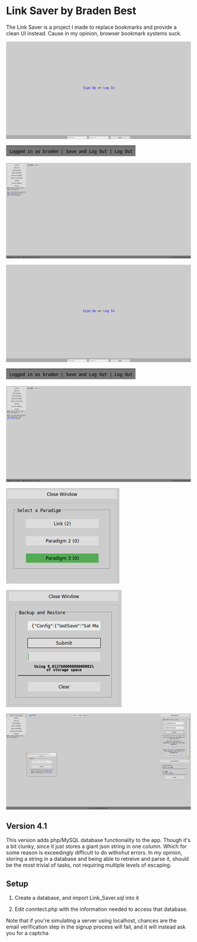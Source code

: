 # Link Saver by Braden Best

The Link Saver is a project I made to replace bookmarks and provide a clean UI instead. Cause in my opinion, browser bookmark systems suck.

![](showcase.png)

![](showcase2.png)

![](showcase3.png)

![](https://raw.githubusercontent.com/bradenbest/link-saver/4.0.0-master/showcase.png)

![](https://raw.githubusercontent.com/bradenbest/link-saver/4.0.0-master/showcase2.png)

![](https://raw.githubusercontent.com/bradenbest/link-saver/4.0.0-master/showcase3.png)

![](https://raw.githubusercontent.com/bradenbest/link-saver/4.0.0-master/showcase4.png)

![](https://raw.githubusercontent.com/bradenbest/link-saver/4.0.0-master/showcase5.png)

![](https://raw.githubusercontent.com/bradenbest/link-saver/4.0.0-master/showcase6.png)

## Version 4.1

This version adds php/MySQL database functionality to the app. Though it's a bit clunky, since it just stores a giant json string in one column. Which for some reason is exceedingly difficult to do withohut errors. In my opinion, storing a string in a database and being able to retreive and parse it, should be the most trivial of tasks, not requiring multiple levels of escaping.

## Setup

1. Create a database, and import Link_Saver.sql into it

2. Edit conntect.php with the information needed to access that database.

Note that if you're simulating a server using localhost, chances are the email verification step in the signup process will fail, and it will instead ask you for a captcha
